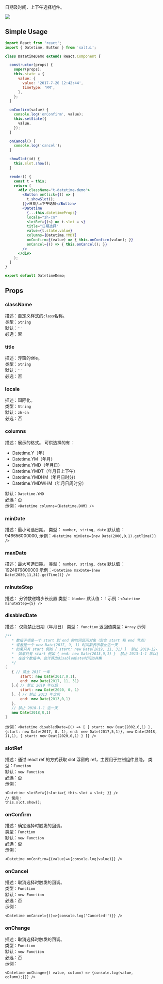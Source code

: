 

日期及时间、上下午选择组件。

![](https://img.alicdn.com/tfs/TB1InAIcEgQMeJjy0FgXXc5dXXa-2250-1334.png)

## Simple Usage

```jsx
import React from 'react';
import { Datetime, Button } from 'saltui';

class DatetimeDemo extends React.Component {

  constructor(props) {
    super(props);
    this.state = {
      value: {
        value: '2017-7-20 12:42:44',
        timeType: 'PM',
      },
    };
  }

  onConfirm(value) {
    console.log('onConfirm', value);
    this.setState({
      value,
    });
  }

  onCancel() {
    console.log('cancel');
  }

  showSlot(id) {
    this.slot.show();
  }

  render() {
    const t = this;
    return (
      <div className="t-datetime-demo">
        <Button onClick={() => {
          t.showSlot();
        }}>日期/上下午选择</Button>
        <Datetime
          {...this.datetimeProps}
          locale="zh-cn"
          slotRef={(s) => t.slot = s}
          title="日期选择"
          value={t.state.value}
          columns={Datetime.YMDT}
          onConfirm={(value) => { this.onConfirm(value); }}
          onCancel={() => { this.onCancel(); }}
        />
      </div>
    );
  }
}

export default DatetimeDemo;

```

## Props

### className
描述：自定义样式的`class`名称。  
类型：`String`  
默认：`''`   
必选：否  

### title  
描述：浮窗的title。  
类型：`String`  
默认：`''`  
必选：否  

### locale  
描述：国际化。  
类型：`String`  
默认：`zh-cn`  
必选：否  

### columns  
描述：展示的格式。
可供选择的有：

* Datetime.Y（年）
* Datetime.YM（年月）
* Datetime.YMD（年月日）
* Datetime.YMDT（年月日上下午）
* Datetime.YMDHM（年月日时分）
* Datetime.YMDWHM（年月日周时分）

默认：`Datetime.YMD`  
必选：否  
示例：`<Datetime columns={Datetime.DHM} />`  


### minDate
描述：最小可选日期。
类型： `number, string, date`
默认值： 946656000000,
示例：`<Datetime minDate={new Date(2000,0,1).getTime()} />` 

### maxDate
描述：最大可选日期。
类型： `number, string, date`
默认值： 1924876800000
示例：`<Datetime maxDate={new Date(2030,11,31).getTime()} />`

### minuteStep
描述： 分钟数递增步长设置
类型： `Number`
默认值： 1
示例：`<Datetime minuteStep={5} />`
### disabledDate
描述： 仅能禁止日期（年月日）
类型： `function`
返回值类型：`Array`
示例
 ```javascript
 /**
	* 数组子项是一个 start 到 end 的时间区间对象（包含 start 和 end 节点）
	* 或者是一个 new Date(2017, 9, 1) 时间戳表示禁止这一天
	* 如果只有 start 例如 { start: new Date(2019, 11, 31) }  禁止 2019-12-31 年以后（包含 2019-12-31） 
	*  如果只有 start 例如 { end: new Date(2013,0,1) }  禁止 2013-1-1 年以前（0包含 2013-1-1）
	*  在这个数组中，会计算出disabledDate时间的并集
	*/ 
 [
 	{ // 禁止 2017 一年
		start: new Date(2017,0,1),
		end: new Date(2017, 11, 31)
	},{ // 禁止 2019 年以后
		start: new Date(2020, 0, 1)
	}, { // 禁止 2013 年之前
		end: new Date(2013,0,1)
	},
	// 禁止 2018-1-1 这一天
	new Date(2018,0,1)
 ]
 ```
示例：`<Datetime disabledDate={() => [ { start: new Deat(2002,0,1) },{start: new Date(2017, 0, 1), end: new Date(2017,5,1)}, new Date(2018, 11,1), { start: new Deat(2020,0,1) } ]} />`
### slotRef  
描述：通过 react ref 的方式获取 slot 浮窗的 ref，主要用于控制组件显隐。
类型：`Function`  
默认：`new Function`  
必选：否  
示例：  
```
<Datetime slotRef={(slot)=>{ this.slot = slot; }} />
// 使用：
this.slot.show();
```

### onConfirm  
描述：确定选择时触发的回调。  
类型：`Function`  
默认：`new Function`  
必选：否  
示例：
```
<Datetime onConfirm={(value)=>{console.log(value)}} />
```

### onCancel  
描述：取消选择时触发的回调。  
类型：`Function`  
默认：`new Function`  
必选：否  
示例：
```
<Datetime onCancel={()=>{console.log('Canceled!')}} />
```
### onChange

描述：取消选择时触发的回调。  
类型：`Function`  
默认：`new Function`  
必选：否  
示例：
```
<Datetime onChange={( value, column) => {console.log(value, column);}}} />
```
